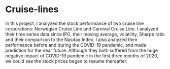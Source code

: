 # Cruise-lines
In this project, I analyzed the stock performance of two cruise line corporations: Norwegian Cruise Line and Carnival Cruise Line. I analyzed their time series data since IPO, their moving average, volatility, Sharpe ratio and their comparison to the Nasdaq Index. I also analyzed their performance before and during the COVID-19 pandemic, and made prediction for the near future. Although they both suffered from the huge negative impact of COVID-19 pandemic in the first three months of 2020, we could see the stock prices began to resume thereafter. 
